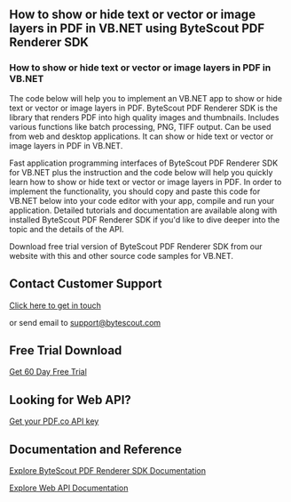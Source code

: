 ## How to show or hide text or vector or image layers in PDF in VB.NET using ByteScout PDF Renderer SDK

### How to show or hide text or vector or image layers in PDF in VB.NET

The code below will help you to implement an VB.NET app to show or hide text or vector or image layers in PDF. ByteScout PDF Renderer SDK is the library that renders PDF into high quality images and thumbnails. Includes various functions like batch processing, PNG, TIFF output. Can be used from web and desktop applications. It can show or hide text or vector or image layers in PDF in VB.NET.

Fast application programming interfaces of ByteScout PDF Renderer SDK for VB.NET plus the instruction and the code below will help you quickly learn how to show or hide text or vector or image layers in PDF. In order to implement the functionality, you should copy and paste this code for VB.NET below into your code editor with your app, compile and run your application. Detailed tutorials and documentation are available along with installed ByteScout PDF Renderer SDK if you'd like to dive deeper into the topic and the details of the API.

Download free trial version of ByteScout PDF Renderer SDK from our website with this and other source code samples for VB.NET.

## Contact Customer Support

[Click here to get in touch](https://bytescout.zendesk.com/hc/en-us/requests/new?subject=ByteScout%20PDF%20Renderer%20SDK%20Question)

or send email to [support@bytescout.com](mailto:support@bytescout.com?subject=ByteScout%20PDF%20Renderer%20SDK%20Question) 

## Free Trial Download

[Get 60 Day Free Trial](https://bytescout.com/download/web-installer?utm_source=github-readme)

## Looking for Web API? 

[Get your PDF.co API key](https://pdf.co/documentation/api?utm_source=github-readme)

## Documentation and Reference

[Explore ByteScout PDF Renderer SDK Documentation](https://bytescout.com/documentation/index.html?utm_source=github-readme)

[Explore Web API Documentation](https://pdf.co/documentation/api?utm_source=github-readme)